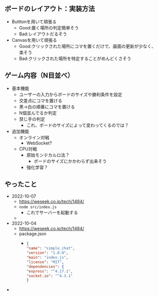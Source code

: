   ## ボードのレイアウト：実装方法
  - Butttonを用いて頑張る
    - Good:置く場所の判定簡単そう
    - Bad:レイアウトだるそう
  - Canvasを用いて頑張る
    - Good:クリックされた場所にコマを置くだけで、画面の更新が少なく、楽そう
    - Bad:クリックされた場所を特定することがめんどくさそう

## ゲーム内容（N目並べ）
- 基本機能
  - ユーザーの入力からボードのサイズや勝利条件を設定
  - 交差点にコマを置ける
  - 黒→白の順番にコマを置ける
  - N個並んでるか判定
  - 禁じ手の判定
    - これ、ボードのサイズによって変わってくるのでは？
- 追加機能
  - オンライン対戦
    - WebSocket?
  - CPU対戦
    - 原始モンテカルロ法？
      - ボードのサイズにかかわらず出来そう
    - 強化学習？

## やったこと
- 2022-10-07
  - https://weseek.co.jp/tech/1484/
  - ```node src/index.js```
    - これでサーバーを起動する
  - 
- 2022-10-04
  - https://weseek.co.jp/tech/1484/
  - package.json
    - ```json
      {
      "name": "simple_chat",
      "version": "1.0.0",
      "main": "index.js",
      "license": "MIT",
      "dependencies": {
      "express": "^4.17.1",
      "socket.io": "^4.3.1"
      }
      ```
- 
